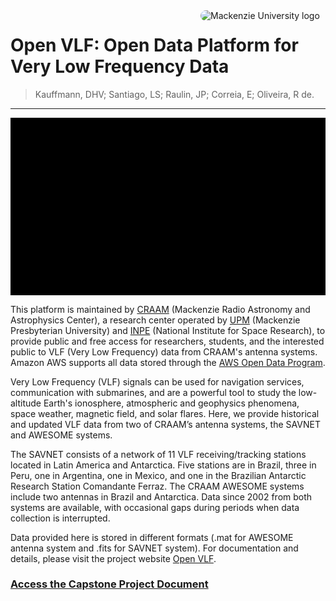 <img style="border-radius: 1rem" alt="Mackenzie University logo" src="https://hospital.mackenzie.br/fileadmin/CONFIGURACOES/DEFAULT_17/Resources/Public/Template/img/og_image.png" align="right" width="200" >

# Open VLF: Open Data Platform for Very Low Frequency Data

> Kauffmann, DHV; Santiago, LS; Raulin, JP; Correia, E; Oliveira, R de.

---

<img alt="VLF waves propagation GIF" src="https://github.com/Rogerio-mack/VLF/raw/main/waves_propagation_gif.gif" align="center"/>

This platform is maintained by
[CRAAM](https://www.mackenzie.br/centro-de-radio-astronomia-e-astrofisica-mackenzie) (Mackenzie Radio Astronomy and
Astrophysics Center),
a research center operated by [UPM](https://www.mackenzie.br/) (Mackenzie Presbyterian University)
and [INPE](https://www.gov.br/inpe/pt-br) (National Institute for Space Research),
to provide public and free access for researchers, students, and the interested public to VLF (Very Low Frequency) data
from CRAAM's antenna systems. Amazon AWS supports all data stored through
the [AWS Open Data Program](https://registry.opendata.aws/craam-open-vlf/).

Very Low Frequency (VLF) signals can be used for navigation services, communication with submarines, and are a powerful
tool to study the low-altitude Earth's ionosphere, atmospheric and geophysics phenomena, space weather, magnetic field,
and solar flares. Here, we provide historical and updated VLF data from two of CRAAM’s antenna systems, the SAVNET and
AWESOME systems.

The SAVNET consists of a network of 11 VLF receiving/tracking stations located in Latin America and Antarctica. Five
stations are in Brazil, three in Peru, one in Argentina, one in Mexico, and one in the Brazilian Antarctic Research
Station Comandante Ferraz. The CRAAM AWESOME systems include two antennas in Brazil and Antarctica. Data since 2002 from
both systems are available, with occasional gaps during periods when data collection is interrupted.

Data provided here is stored in different formats (.mat for AWESOME antenna system and .fits for SAVNET system). For
documentation and details, please visit the project website [Open VLF](https://open-vlf.web.app).

### [Access the Capstone Project Document](https://github.com/open-vlf/academic/blob/main/Open%20VLF%20TCC.pdf)

